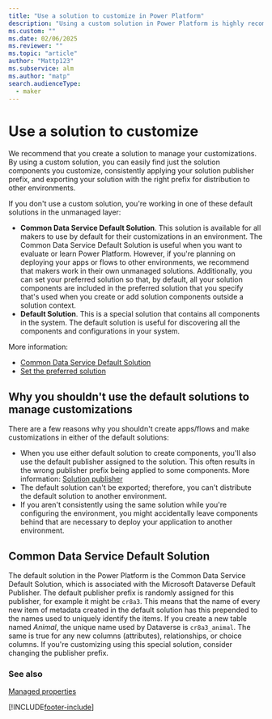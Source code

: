 ```yaml
---
title: "Use a solution to customize in Power Platform"
description: "Using a custom solution in Power Platform is highly recommended. Discover why a custom solution is better than using a default solution to manage your apps, flows, and customizations."
ms.custom: ""
ms.date: 02/06/2025
ms.reviewer: ""
ms.topic: "article"
author: "Mattp123"
ms.subservice: alm
ms.author: "matp"
search.audienceType: 
  - maker
---
```

# Use a solution to customize

We recommend that you create a solution to manage your customizations. By using a custom solution, you can easily find just the solution components you customize, consistently applying your solution publisher prefix, and exporting your solution with the right prefix for distribution to other environments.  

If you don't use a custom solution, you're working in one of these default solutions in the unmanaged layer:

- **Common Data Service Default Solution**. This solution is available for all makers to use by default for their customizations in an environment. The Common Data Service Default Solution is useful when you want to evaluate or learn Power Platform. However, if you're planning on deploying your apps or flows to other environments, we recommend that makers work in their own unmanaged solutions. Additionally, you can set your preferred solution so that, by default, all your solution components are included in the preferred solution that you specify that's used when you create or add solution components outside a solution context.
- **Default Solution**. This is a special solution that contains all components in the system. The default solution is useful for discovering all the components and configurations in your system.  

More information:

- [Common Data Service Default Solution](#common-data-service-default-solution)
- [Set the preferred solution](/power-apps/maker/data-platform/preferred-solution)

## Why you shouldn't use the default solutions to manage customizations

There are a few reasons why you shouldn't create apps/flows and make customizations in either of the default solutions:

- When you use either default solution to create components, you'll also use the default publisher assigned to the solution. This often results in the wrong publisher prefix being applied to some components. More information: [Solution publisher](solution-concepts-alm.md#solution-publisher)
- The default solution can't be exported; therefore, you can't distribute the default solution to another environment.
- If you aren't consistently using the same solution while you're configuring the environment, you might accidentally leave components behind that are necessary to deploy your application to another environment.

## Common Data Service Default Solution

The default solution in the Power Platform is the Common Data Service Default Solution, which is associated with the Microsoft Dataverse Default Publisher. The default
publisher prefix is randomly assigned for this publisher, for example it might be `cr8a3`. This means that the name of every new item of metadata created in the default solution has this prepended to the names used to uniquely identify the items. If you create a new table named *Animal*, the unique name used by Dataverse is `cr8a3_animal`. The same is true for any new columns (attributes), relationships, or choice columns. If you're customizing using this special solution, consider changing the publisher prefix.

### See also

[Managed properties](managed-properties-alm.md)


[!INCLUDE[footer-include](../includes/footer-banner.md)]
